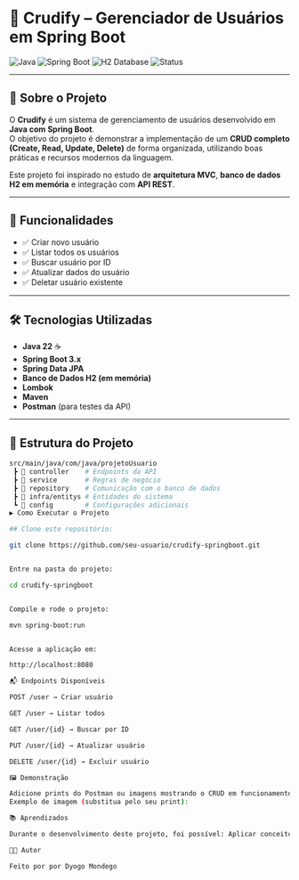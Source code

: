 # 🌟 Crudify – Gerenciador de Usuários em Spring Boot

![Java](https://img.shields.io/badge/Java-22-blue?logo=java&logoColor=white)
![Spring Boot](https://img.shields.io/badge/SpringBoot-3.0-brightgreen?logo=springboot)
![H2 Database](https://img.shields.io/badge/Database-H2-lightgrey?logo=databricks)
![Status](https://img.shields.io/badge/Status-Concluído-success)

---

## 📌 Sobre o Projeto
O **Crudify** é um sistema de gerenciamento de usuários desenvolvido em **Java com Spring Boot**.  
O objetivo do projeto é demonstrar a implementação de um **CRUD completo (Create, Read, Update, Delete)** de forma organizada, utilizando boas práticas e recursos modernos da linguagem.

Este projeto foi inspirado no estudo de **arquitetura MVC**, **banco de dados H2 em memória** e integração com **API REST**.

---

## 🚀 Funcionalidades

- ✅ Criar novo usuário  
- ✅ Listar todos os usuários  
- ✅ Buscar usuário por ID  
- ✅ Atualizar dados do usuário  
- ✅ Deletar usuário existente  

---

## 🛠️ Tecnologias Utilizadas

- **Java 22** ☕  
- **Spring Boot 3.x**  
- **Spring Data JPA**  
- **Banco de Dados H2 (em memória)**  
- **Lombok**  
- **Maven**  
- **Postman** (para testes da API)  

---

## 📂 Estrutura do Projeto

```bash
src/main/java/com/java/projetoUsuario
 ┣ 📂 controller    # Endpoints da API
 ┣ 📂 service       # Regras de negócio
 ┣ 📂 repository    # Comunicação com o banco de dados
 ┣ 📂 infra/entitys # Entidades do sistema
 ┗ 📂 config        # Configurações adicionais
▶️ Como Executar o Projeto

## Clone este repositório:

git clone https://github.com/seu-usuario/crudify-springboot.git


Entre na pasta do projeto:

cd crudify-springboot


Compile e rode o projeto:

mvn spring-boot:run


Acesse a aplicação em:

http://localhost:8080

📬 Endpoints Disponíveis

POST /user → Criar usuário

GET /user → Listar todos

GET /user/{id} → Buscar por ID

PUT /user/{id} → Atualizar usuário

DELETE /user/{id} → Excluir usuário

🖼️ Demonstração

Adicione prints do Postman ou imagens mostrando o CRUD em funcionamento.
Exemplo de imagem (substitua pelo seu print):

📚 Aprendizados

Durante o desenvolvimento deste projeto, foi possível: Aplicar conceitos de POO no contexto do Spring Boot. Entender melhor a arquitetura MVC. Utilizar o H2 como banco em memória para testes rápidos. Praticar o uso do Postman para validar endpoints REST.

👨‍💻 Autor

Feito por por Dyogo Mondego



